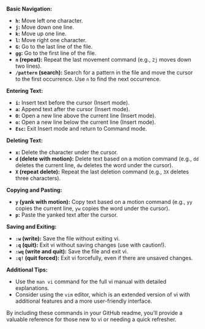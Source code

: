 **Basic Navigation:**

* **`h`:** Move left one character.
* **`j`:** Move down one line.
* **`k`:** Move up one line.
* **`l`:** Move right one character.
* **`G`:** Go to the last line of the file.
* **`gg`:** Go to the first line of the file.
* **`n` (repeat):** Repeat the last movement command (e.g., `2j` moves down two lines).
* **`/pattern` (search):** Search for a pattern in the file and move the cursor to the first occurrence. Use `n` to find the next occurrence.

**Entering Text:**

* **`i`:** Insert text before the cursor (Insert mode).
* **`a`:** Append text after the cursor (Insert mode).
* **`O`:** Open a new line above the current line (Insert mode).
* **`o`:** Open a new line below the current line (Insert mode).
* **`Esc`:** Exit Insert mode and return to Command mode.

**Deleting Text:**

* **`x`:** Delete the character under the cursor.
* **`d` (delete with motion):** Delete text based on a motion command (e.g., `dd` deletes the current line, `dw` deletes the word under the cursor).
* **`X` (repeat delete):** Repeat the last deletion command (e.g., `3X` deletes three characters).

**Copying and Pasting:**

* **`y` (yank with motion):** Copy text based on a motion command (e.g., `yy` copies the current line, `yw` copies the word under the cursor).
* **`p`:** Paste the yanked text after the cursor.

**Saving and Exiting:**

* **`:w` (write):** Save the file without exiting vi.
* **`:q` (quit):** Exit vi without saving changes (use with caution!).
* **`:wq` (write and quit):** Save the file and exit vi.
* **`:q!` (quit forced):** Exit vi forcefully, even if there are unsaved changes.

**Additional Tips:**

* Use the `man vi` command for the full vi manual with detailed explanations.
* Consider using the `vim` editor, which is an extended version of vi with additional features and a more user-friendly interface.

By including these commands in your GitHub readme, you'll provide a valuable reference for those new to vi or needing a quick refresher.
